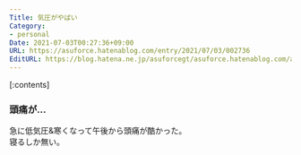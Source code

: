 ```yaml
---
Title: 気圧がやばい
Category:
- personal
Date: 2021-07-03T00:27:36+09:00
URL: https://asuforce.hatenablog.com/entry/2021/07/03/002736
EditURL: https://blog.hatena.ne.jp/asuforcegt/asuforce.hatenablog.com/atom/entry/26006613782526231
---
```


[:contents]

### 頭痛が...

急に低気圧&寒くなって午後から頭痛が酷かった。  
寝るしか無い。


